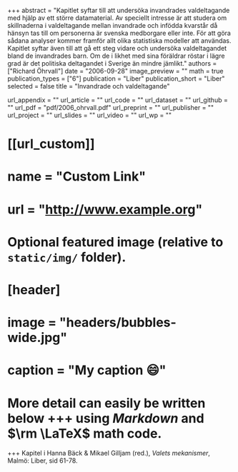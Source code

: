 +++
abstract = "Kapitlet syftar till att undersöka invandrades valdeltagande med hjälp av ett större datamaterial. Av speciellt intresse
är att studera om skillnaderna i valdeltagande mellan invandrade och infödda kvarstår då hänsyn tas till om personerna är svenska medborgare eller inte. För att göra sådana analyser kommer framför allt olika statistiska modeller att användas. Kapitlet syftar även till att gå ett steg vidare och undersöka valdeltagandet bland de invandrades barn. Om de i likhet med sina föräldrar röstar i lägre grad är det politiska deltagandet i Sverige än mindre jämlikt."
authors = ["Richard Öhrvall"]
date = "2006-09-28"
image_preview = ""
math = true
publication_types = ["6"]
publication = "Liber"
publication_short = "Liber"
selected = false
title = "Invandrade och valdeltagande"

url_appendix = ""
url_article = ""
url_code = ""
url_dataset = ""
url_github = ""
url_pdf = "pdf/2006_ohrvall.pdf"
url_preprint = ""
url_publisher  = ""
url_project = ""
url_slides = ""
url_video = ""
url_wp = ""

# [[url_custom]]
# name = "Custom Link"
# url = "http://www.example.org"

# Optional featured image (relative to `static/img/` folder).
# [header]
# image = "headers/bubbles-wide.jpg"
# caption = "My caption :smile:"


# More detail can easily be written below +++ using *Markdown* and $\rm \LaTeX$ math code.
+++
Kapitel i Hanna Bäck & Mikael Gilljam (red.), *Valets mekanismer*, Malmö: Liber, sid 61-78.
